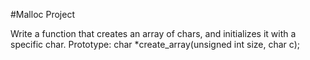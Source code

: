 #Malloc Project

Write a function that creates an array of chars, and initializes it with a specific char. Prototype: char *create_array(unsigned int size, char c);
